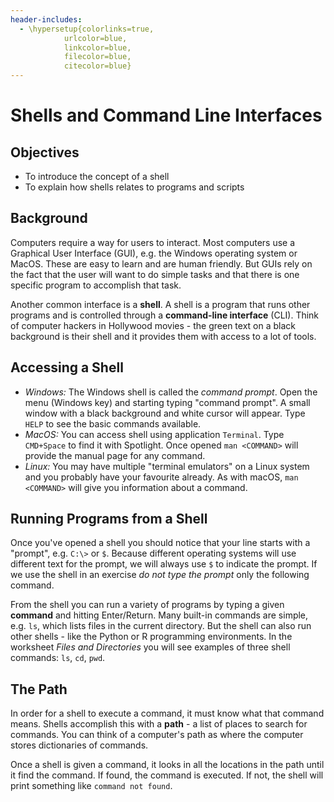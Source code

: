 ```yaml
---
header-includes:
  - \hypersetup{colorlinks=true,
            urlcolor=blue,
            linkcolor=blue,
            filecolor=blue,
            citecolor=blue}
---
```


# Shells and Command Line Interfaces

## Objectives

* To introduce the concept of a shell
* To explain how shells relates to programs and scripts

## Background

Computers require a way for users to interact. Most computers use a Graphical User Interface (GUI), e.g. the Windows operating system or MacOS. These are easy to learn and are human friendly. But GUIs rely on the fact that the user will want to do simple tasks and that there is one specific program to accomplish that task.

Another common interface is a **shell**. A shell is a program that runs other programs and is controlled through a **command-line interface** (CLI). Think of computer hackers in Hollywood movies - the green text on a black background is their shell and it provides them with access to a lot of tools.

## Accessing a Shell

* *Windows:* The Windows shell is called the *command prompt*. Open the menu (Windows key) and starting typing "command prompt". A small window with a black background and white cursor will appear. Type `HELP` to see the basic commands available.
* *MacOS:* You can access shell using application `Terminal`. Type `CMD+Space` to find it with Spotlight. Once opened `man <COMMAND>` will provide the manual page for any command.
* *Linux:* You may have multiple "terminal emulators" on a Linux system and you probably have your favourite already. As with macOS, `man <COMMAND>` will give you information about a command.

## Running Programs from a Shell

Once you've opened a shell you should notice that your line starts with a "prompt", e.g. `C:\>` or `$`. Because different operating systems will use different text for the prompt, we will always use `$` to indicate the prompt. If we use the shell in an exercise *do not type the prompt* only the following command.

From the shell you can run a variety of programs by typing a given **command** and hitting Enter/Return. Many built-in commands are simple, e.g. `ls`, which lists files in the current directory. But the shell can also run other shells - like the Python or R programming environments. In the worksheet *Files and Directories* you will see examples of three shell commands: `ls`, `cd`, `pwd`.

## The Path

In order for a shell to execute a command, it must know what that command means. Shells accomplish this with a **path** - a list of places to search for commands. You can think of a computer's path as where the computer stores dictionaries of commands.

Once a shell is given a command, it looks in all the locations in the path until it find the command. If found, the command is executed. If not, the shell will print something like `command not found`.
